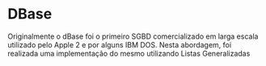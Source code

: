 # DBase
Originalmente o dBase foi o primeiro SGBD comercializado em larga escala utilizado pelo Apple 2 e por alguns IBM DOS. Nesta abordagem, foi realizada uma implementação do mesmo utilizando Listas Generalizadas
